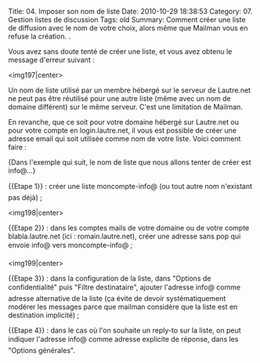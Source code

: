Title: 04. Imposer son nom de liste 
Date: 2010-10-29 18:38:53
Category: 07. Gestion listes de discussion
Tags: old
Summary: Comment créer une liste de diffusion avec le nom de votre choix, alors même que Mailman vous en refuse la création. . 

Vous avez sans doute tenté de créer une liste, et vous avez obtenu le message d'erreur suivant :

<img197|center>

Un nom de liste utilisé par un membre hébergé sur le serveur de Lautre.net ne peut pas être réutilisé pour une autre liste (même avec un nom de domaine différent) sur le même serveur.
C'est une limitation de Mailman.

En revanche, que ce soit pour votre domaine hébergé sur Lautre.net ou pour votre compte en login.lautre.net, il vous est possible de créer une adresse email qui soit utilisée comme nom de votre liste. Voici comment faire :

{Dans l'exemple qui suit, le nom de liste que nous allons tenter de créer est info@...}

{{Etape 1}} : créer une liste moncompte-info@ (ou tout autre nom n'existant pas déjà) ;

<img198|center>

{{Etape 2}} : dans les comptes mails de votre domaine ou de votre compte blabla.lautre.net (ici : romain.lautre.net), créer une adresse sans pop qui envoie info@ vers moncompte-info@ ;

<img199|center>

{{Etape 3}} : dans la configuration de la liste, dans "Options de confidentialité" puis "Filtre destinataire", ajouter l'adresse info@ comme adresse alternative de la liste (ça évite de devoir systématiquement modérer les messages parce que mailman considère que la liste est en destination implicité) ;

{{Etape 4}} : dans le cas où l'on souhaite un reply-to sur la liste, on peut indiquer l'adresse info@ comme adresse explicite de réponse, dans les "Options générales".

